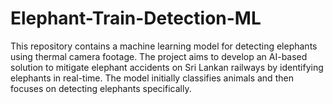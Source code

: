 # Elephant-Train-Detection-ML
This repository contains a machine learning model for detecting elephants using thermal camera footage. The project aims to develop an AI-based solution to mitigate elephant accidents on Sri Lankan railways by identifying elephants in real-time. The model initially classifies animals and then focuses on detecting elephants specifically.
